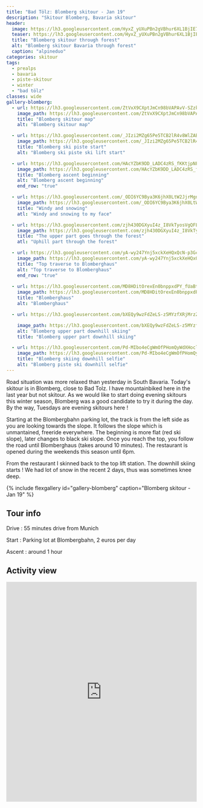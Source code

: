 ```yaml
---
title: "Bad Tölz: Blomberg skitour - Jan 19"
description: "Skitour Blomberg, Bavaria skitour"
header:
  image: https://lh3.googleusercontent.com/HyxZ_yUXuPBn2gVBhur6XL1BjIE7AGvjPoptZbYEwiKtMzU-zJXgFn_ixIjhnUsF7t193hgmntX5VA5vY3nMg4JSxdWXBJ4RuDJ4umk539GoDaNk03GwkG-y_oskRYoC1KxL-WKpih37w6sgipxh2tItiqX2jvl7At-vfk4BZMAw5c3IZgKEFfDOqi5RoalXvuCC5CzqmHL7IS-4t5bvhoYcJp0EFqUJZdeWSUuy2J7puK4enetexVdsHG_iYsANqrzSpW6nLqFH3uOVPBTpOTSy9_VMue8v0p2q48q1iGtFyiBi6FcyDTqPAR5iMHex8uHNxwRszVD5_bMMNIbz2lCiwzFx42MCGez5-wXZ-NDCMsHd1hnhWRhxEx6AmwkpfIA0ZlcQD1dAcORL134WYXqvpIa0BE_I-MqohCQHKx4nSSv45YfA7eeJeI8wVTTwHbryoh3VQbX82dfODzXP-3nLxgo2nYG6y5SJqhinKiBPXBcR7D1YJAa2N5WqtvBZAHunWCBBwUMdkhqth9ckp0HXhLtfCPl4pXPMuFHCbWIlydC8czB-2KyeSCsAv3aebgnP-e52gHL947UpS0qznUGZItspDu-bBWJ9LoUm9Xkdc_7_4YfUwyNOj2-jsviTyk02WxPJXl5jLE-hsu5PkIfpv2BGZhBR2OiPc9OBrrHhr6WafxAcBjxsKgNSU9r628NL1Z6N6KlQ01dF-8Q=w2720-h1542-no
  teaser: https://lh3.googleusercontent.com/HyxZ_yUXuPBn2gVBhur6XL1BjIE7AGvjPoptZbYEwiKtMzU-zJXgFn_ixIjhnUsF7t193hgmntX5VA5vY3nMg4JSxdWXBJ4RuDJ4umk539GoDaNk03GwkG-y_oskRYoC1KxL-WKpih37w6sgipxh2tItiqX2jvl7At-vfk4BZMAw5c3IZgKEFfDOqi5RoalXvuCC5CzqmHL7IS-4t5bvhoYcJp0EFqUJZdeWSUuy2J7puK4enetexVdsHG_iYsANqrzSpW6nLqFH3uOVPBTpOTSy9_VMue8v0p2q48q1iGtFyiBi6FcyDTqPAR5iMHex8uHNxwRszVD5_bMMNIbz2lCiwzFx42MCGez5-wXZ-NDCMsHd1hnhWRhxEx6AmwkpfIA0ZlcQD1dAcORL134WYXqvpIa0BE_I-MqohCQHKx4nSSv45YfA7eeJeI8wVTTwHbryoh3VQbX82dfODzXP-3nLxgo2nYG6y5SJqhinKiBPXBcR7D1YJAa2N5WqtvBZAHunWCBBwUMdkhqth9ckp0HXhLtfCPl4pXPMuFHCbWIlydC8czB-2KyeSCsAv3aebgnP-e52gHL947UpS0qznUGZItspDu-bBWJ9LoUm9Xkdc_7_4YfUwyNOj2-jsviTyk02WxPJXl5jLE-hsu5PkIfpv2BGZhBR2OiPc9OBrrHhr6WafxAcBjxsKgNSU9r628NL1Z6N6KlQ01dF-8Q=w2720-h1542-no
  title: "Blomberg skitour through forest"
  alt: "Blomberg skitour Bavaria through forest"
  caption: "alpineduo"
categories: skitour
tags:
  - prealps
  - bavaria
  - piste-skitour
  - winter
  - "bad tölz"
classes: wide
gallery-blomberg:
  - url: https://lh3.googleusercontent.com/ZtVxX9CXptJmCn98bVAPAvV-SZzkI3LZqQ0vi2sxf0Pn5kVhc-XTGn1DrIrruiTyWJ9psgkLs2I6ugHR9sHmF8hi_5dVnBbpZlP_D2Ezvj-QHpHZ_8BnEsMZSIkTzxcaQRhLRsAE9nUW5vs1JeGutCTTTa5KAsxUIi99mkUrWvHTHcTI2qBJFcxuHnWAzvM3grUg1OG1h9kdFu_DVt_L0Vs-qHevkAUwApu6CAgVt30FCmXbX8RytSv5G7lcWLmlCTRRhcIb4GlLAEBjpa25rp0f-cEIBkpoNzZG-xZ9kPzR5P7kwWs0lZ6HG9a61OURjjc3suXMv-eAh-Kyit3GWVj31q9MZKx3BGp43gNBato9WfUz9rrpnSy982q8-Ma0N6AmJdG9NDefIOmsIYODaMlPiafRQIyAkI8m6PZne4A1gHlEGt1q6QRwVP1BYra8PcAB6NYIYGV_fzFwHHt8rYJaX9Sl_mGe4OFgM3saI6WX9iWEBiZOfIkWBkNYUVcjHur6doMSSy1AZfZl0fnP1WVWuRUKwc0D2hT7uM2c5b6HBc-B6rLxUCFy8NAjpIKQFyi2HvRDJa6bPqFgFAPpnZre8TYybt57WrHsyVjZOH3k0QG6a4_mGUbUIo8bTpz1-ZMVHYLkUn5MkJXiTdD0mMljkg=w1158-h1542-no
    image_path: https://lh3.googleusercontent.com/ZtVxX9CXptJmCn98bVAPAvV-SZzkI3LZqQ0vi2sxf0Pn5kVhc-XTGn1DrIrruiTyWJ9psgkLs2I6ugHR9sHmF8hi_5dVnBbpZlP_D2Ezvj-QHpHZ_8BnEsMZSIkTzxcaQRhLRsAE9nUW5vs1JeGutCTTTa5KAsxUIi99mkUrWvHTHcTI2qBJFcxuHnWAzvM3grUg1OG1h9kdFu_DVt_L0Vs-qHevkAUwApu6CAgVt30FCmXbX8RytSv5G7lcWLmlCTRRhcIb4GlLAEBjpa25rp0f-cEIBkpoNzZG-xZ9kPzR5P7kwWs0lZ6HG9a61OURjjc3suXMv-eAh-Kyit3GWVj31q9MZKx3BGp43gNBato9WfUz9rrpnSy982q8-Ma0N6AmJdG9NDefIOmsIYODaMlPiafRQIyAkI8m6PZne4A1gHlEGt1q6QRwVP1BYra8PcAB6NYIYGV_fzFwHHt8rYJaX9Sl_mGe4OFgM3saI6WX9iWEBiZOfIkWBkNYUVcjHur6doMSSy1AZfZl0fnP1WVWuRUKwc0D2hT7uM2c5b6HBc-B6rLxUCFy8NAjpIKQFyi2HvRDJa6bPqFgFAPpnZre8TYybt57WrHsyVjZOH3k0QG6a4_mGUbUIo8bTpz1-ZMVHYLkUn5MkJXiTdD0mMljkg=w300-h400-no
    title: "Blomberg skitour map"
    alt: "Blomberg skitour map"

  - url: https://lh3.googleusercontent.com/_JIzi2MZg65Pe5TCB2lR4v8WlZAB9sFw17JodDS7ybtZZk96Gnot-m3j9hqIzSBvFPClRacKZJcUcSrhN1qCcQzyPBvVbgASURRhUtHpIDrAkIGPrIJ57mhOMJlGALdIHwk7UqLGh2lCa5TSCjw2aBTjtexFPICDhLxIJ2pIN5DNvRYWdH0TpWxkIzfRmnxlWkJ2MenjAhmrTNXsXK_0hNPrd5T5Kyl5NTn0fbEkNPHHLfBfFGJ-Thxa31o9FvcNLGhZ3pWN3NeyhU7n4o3sFHfophxZvW7x-kp-lUX3uOEBHYVoVISxB81_84TRW5MTmRFpagosYs8DY3u__KBFo1fkRke5xHwW7UNJIQViXQeXOo0Sdwj6edJQYg7cCECqLUmShnDXBot4OvyzusVFY2SANn3RBkxMCV8xpQdmboDBiLFHD8mOKvi-oCoDZVDZ4YDcabKEdM-AxCBYEN9VPZ8N7zGcSHPG1qHd57bDpogLyufuArPT5g52GZjepyG5NrI7Brh6q_I2CbNKg7nyKfQ1cv6-RpxTd6ct_9G45LIFubPJlwQKjLyNBYPSzHWAXWTW84QU2K-QoSX2oSZNpNHQodmo3SKIrpCi5Rl8yW6AusA4wAzX5mYsP4b-WL9GyQzcjdxb-KdBjH_b3iT2zH_dmA=w1158-h1542-no
    image_path: https://lh3.googleusercontent.com/_JIzi2MZg65Pe5TCB2lR4v8WlZAB9sFw17JodDS7ybtZZk96Gnot-m3j9hqIzSBvFPClRacKZJcUcSrhN1qCcQzyPBvVbgASURRhUtHpIDrAkIGPrIJ57mhOMJlGALdIHwk7UqLGh2lCa5TSCjw2aBTjtexFPICDhLxIJ2pIN5DNvRYWdH0TpWxkIzfRmnxlWkJ2MenjAhmrTNXsXK_0hNPrd5T5Kyl5NTn0fbEkNPHHLfBfFGJ-Thxa31o9FvcNLGhZ3pWN3NeyhU7n4o3sFHfophxZvW7x-kp-lUX3uOEBHYVoVISxB81_84TRW5MTmRFpagosYs8DY3u__KBFo1fkRke5xHwW7UNJIQViXQeXOo0Sdwj6edJQYg7cCECqLUmShnDXBot4OvyzusVFY2SANn3RBkxMCV8xpQdmboDBiLFHD8mOKvi-oCoDZVDZ4YDcabKEdM-AxCBYEN9VPZ8N7zGcSHPG1qHd57bDpogLyufuArPT5g52GZjepyG5NrI7Brh6q_I2CbNKg7nyKfQ1cv6-RpxTd6ct_9G45LIFubPJlwQKjLyNBYPSzHWAXWTW84QU2K-QoSX2oSZNpNHQodmo3SKIrpCi5Rl8yW6AusA4wAzX5mYsP4b-WL9GyQzcjdxb-KdBjH_b3iT2zH_dmA=w300-h400-no
    title: "Blomberg ski piste start"
    alt: "Blomberg ski piste ski lift start"

  - url: https://lh3.googleusercontent.com/HAcYZbK9DD_LADC4zRS_fKKtjpNFvJDtSUyfyQ7IfepIUY6QyfxowYNaavEVXaNjndMAAGXveS2iGGTLZr-HIQ0xlRmO-j8GhWIKNVBComjGIj2KaIMZC-Sdh30rgdTDgFvaKY5jpgvDYxm5E8T9-WKPGZ3GDVMBsOUESnMS20togVuA5rOL5l6Bg9ByLvizt7N7YL5IJqFDDHBmxt_rxXBY1rhjjDVzeaYGv1FmtdhaT1mZsdXxch7bSMHkFq_Tu_DgTD-tP_pjde5Q2UquR6Zf-C8B6BQjKSYTvkDgsMahei5waFwKZ2nnfcC6YfjndBd1iGkGJG6rBmYb2STGhV2AJMfURO4pyuw3AqOQIErVEcrNd6Z8QkQwTyGtR57cbri0FBBdBQpGl9CfO1Y2aOT_RZZ3Fk3_J5lCmrQTbK3t7BVMBc74mmxFE6BRNnc2neFjQFESx3IqmuARdBoPl4rvtEDrVpM6t98GdP_LgnuC-nvI1iXKDlzmYaXmEcVSU-zXXJYkDVjoM1B9Ko_Wx-q8AJmtUkVHD7e2SiVLdKoXT44ixG7t-aVsNKrIOkOB8u-3Oys1LknaGIkDw9daekF00PETQAZ-gfIoFmmJSxOSams0nCNEF_3cq8fUAMkLSCSO6jtSgio82o8xEYuCBDy0Fw=w1158-h1542-no
    image_path: https://lh3.googleusercontent.com/HAcYZbK9DD_LADC4zRS_fKKtjpNFvJDtSUyfyQ7IfepIUY6QyfxowYNaavEVXaNjndMAAGXveS2iGGTLZr-HIQ0xlRmO-j8GhWIKNVBComjGIj2KaIMZC-Sdh30rgdTDgFvaKY5jpgvDYxm5E8T9-WKPGZ3GDVMBsOUESnMS20togVuA5rOL5l6Bg9ByLvizt7N7YL5IJqFDDHBmxt_rxXBY1rhjjDVzeaYGv1FmtdhaT1mZsdXxch7bSMHkFq_Tu_DgTD-tP_pjde5Q2UquR6Zf-C8B6BQjKSYTvkDgsMahei5waFwKZ2nnfcC6YfjndBd1iGkGJG6rBmYb2STGhV2AJMfURO4pyuw3AqOQIErVEcrNd6Z8QkQwTyGtR57cbri0FBBdBQpGl9CfO1Y2aOT_RZZ3Fk3_J5lCmrQTbK3t7BVMBc74mmxFE6BRNnc2neFjQFESx3IqmuARdBoPl4rvtEDrVpM6t98GdP_LgnuC-nvI1iXKDlzmYaXmEcVSU-zXXJYkDVjoM1B9Ko_Wx-q8AJmtUkVHD7e2SiVLdKoXT44ixG7t-aVsNKrIOkOB8u-3Oys1LknaGIkDw9daekF00PETQAZ-gfIoFmmJSxOSams0nCNEF_3cq8fUAMkLSCSO6jtSgio82o8xEYuCBDy0Fw=w300-h400-no
    title: "Blomberg ascent beginning"
    alt: "Blomberg ascent beginning"
    end_row: "true"

  - url: https://lh3.googleusercontent.com/_ODI6YC9Bya3K6jhX0LtW2JjrMgnkX4D4X2zxxzp2DbAkynmIza_-htAwnBmttTw0LeawszXg5kfGWbnojuSGkvPyh_pLcRYKPTVp5Uqspot-t9ilJ5XOlY_3Gomb6JQ2sYfqbwYV95kMY--vKMP1TdcYWBSH-pqBiFZxrtBsRB-Cd5krRuQ6JCy7OTyBAVebXP3Fm7QR0HajbHEmQPcIdM0BUysNzqyjrQZ6xPeq0yv_sUxDW-mqTGc3_rhOY-IRHTkW29a7ZTYFUjb5uC6PsiDcZ0LTbwi6xNmJyU_WxreZx1rIcVMsbVB9kUkXhf6qKtBSY1am1tmMabCKWh142LNtz4VQS4DYpPAMQJkhpZ8n8tROKX2ZYQj649RLPBYkGq9suGKQnUhYHjVBr-SOADkVo2oaI-DPuT0D4NYjP0bl9H8P9yZG5D-l0OM5UBL0OePCvHnEQRyhYbuEvMa-u1xMSt1NrZOj8NiIMBFTkGCnvj4KIRzKiVjuaTklJuCdE04mA6DCByoxJEFwnzjqb07oN2a6NNqOq1k5y0FOjN99zGnYhhhr0pnrqKpulG4GkaJattWdtt7v9WSGiUv-tIjn3Jny3nAgt_I3B0v3MMn_GsFXOYbHic7oPib8KSXrYkUzIPFnGLkJXY8XPqqTaMr_TozsjNJhDNmJWqWMOG2mcDJnxt5BwfvRgCEva2JZj5vEYC9IyccOmcOcY0=w1158-h1542-no
    image_path: https://lh3.googleusercontent.com/_ODI6YC9Bya3K6jhX0LtW2JjrMgnkX4D4X2zxxzp2DbAkynmIza_-htAwnBmttTw0LeawszXg5kfGWbnojuSGkvPyh_pLcRYKPTVp5Uqspot-t9ilJ5XOlY_3Gomb6JQ2sYfqbwYV95kMY--vKMP1TdcYWBSH-pqBiFZxrtBsRB-Cd5krRuQ6JCy7OTyBAVebXP3Fm7QR0HajbHEmQPcIdM0BUysNzqyjrQZ6xPeq0yv_sUxDW-mqTGc3_rhOY-IRHTkW29a7ZTYFUjb5uC6PsiDcZ0LTbwi6xNmJyU_WxreZx1rIcVMsbVB9kUkXhf6qKtBSY1am1tmMabCKWh142LNtz4VQS4DYpPAMQJkhpZ8n8tROKX2ZYQj649RLPBYkGq9suGKQnUhYHjVBr-SOADkVo2oaI-DPuT0D4NYjP0bl9H8P9yZG5D-l0OM5UBL0OePCvHnEQRyhYbuEvMa-u1xMSt1NrZOj8NiIMBFTkGCnvj4KIRzKiVjuaTklJuCdE04mA6DCByoxJEFwnzjqb07oN2a6NNqOq1k5y0FOjN99zGnYhhhr0pnrqKpulG4GkaJattWdtt7v9WSGiUv-tIjn3Jny3nAgt_I3B0v3MMn_GsFXOYbHic7oPib8KSXrYkUzIPFnGLkJXY8XPqqTaMr_TozsjNJhDNmJWqWMOG2mcDJnxt5BwfvRgCEva2JZj5vEYC9IyccOmcOcY0=w300-h400-no
    title: "Windy and snowing"
    atl: "Windy and snowing to my face"

  - url: https://lh3.googleusercontent.com/zjh430DGXyuI4z_I8VkTyosVgQFLLaRPQR8dTzjAs-PVRvTM-oq9P-4gQyEZegj9erTEWc0XSesp1kWK9V52D2VysTXvWZvh2SBZ4NaWtkbEHDLiJ3SXBqLwtzb1VCga5josXY9Ktbd5c4AgTd6ZlDFVP-G7N4rlfq9Jug3D4DHCLrNu6bmTurI4f1GNXw8lU3n4EwILNuevcTqAPiqhRRtk8SPcDA3q3B9EKzrrZlFQ-iC3FiDx9stiVCq_5LAjoZsu5L2VVW8JzIshiZUlJgAi1JgdNpa1umlvFERv1TeYCFrq5GJ1uqLUMkXgB2LiXpOfkq5iYn88Wf-D5BVZ-KZSUOkyRQnuF38b7yAGnXOxPsKa_7iubtUuQZPRdkwpsDuCOJ_hHKUNUBVed5-Sx-tp2f4d1Ihpwm9mgfxRNJzXdWsAfath5PhmGy5qluctkPuLg5WhrMyeYKQHI0BRvp4gN0Khi5jCrkhF7nkU1u0n7RiNDWOITiSXwxIQ9pNm85oc0L92R6aVYsSsTOEv6OmaWmxkbEcbmlhIXYhWastyV41DvuoM6ukxj0kcTx489Jan_ZIaIQmxXl7CUqG0IvPVIfeMdY-VghhFdxdXbKpv-mJWZr1z2f-IYiuGn_-6yj6ypTmlb_aeYUpRYDd4cmCn47fBdm9wp_TVvwVSJU5JXGV17AAN3nxTWC0_EqhgZlbPVQqQGaVVlf4zRTA=w1158-h1542-no
    image_path: https://lh3.googleusercontent.com/zjh430DGXyuI4z_I8VkTyosVgQFLLaRPQR8dTzjAs-PVRvTM-oq9P-4gQyEZegj9erTEWc0XSesp1kWK9V52D2VysTXvWZvh2SBZ4NaWtkbEHDLiJ3SXBqLwtzb1VCga5josXY9Ktbd5c4AgTd6ZlDFVP-G7N4rlfq9Jug3D4DHCLrNu6bmTurI4f1GNXw8lU3n4EwILNuevcTqAPiqhRRtk8SPcDA3q3B9EKzrrZlFQ-iC3FiDx9stiVCq_5LAjoZsu5L2VVW8JzIshiZUlJgAi1JgdNpa1umlvFERv1TeYCFrq5GJ1uqLUMkXgB2LiXpOfkq5iYn88Wf-D5BVZ-KZSUOkyRQnuF38b7yAGnXOxPsKa_7iubtUuQZPRdkwpsDuCOJ_hHKUNUBVed5-Sx-tp2f4d1Ihpwm9mgfxRNJzXdWsAfath5PhmGy5qluctkPuLg5WhrMyeYKQHI0BRvp4gN0Khi5jCrkhF7nkU1u0n7RiNDWOITiSXwxIQ9pNm85oc0L92R6aVYsSsTOEv6OmaWmxkbEcbmlhIXYhWastyV41DvuoM6ukxj0kcTx489Jan_ZIaIQmxXl7CUqG0IvPVIfeMdY-VghhFdxdXbKpv-mJWZr1z2f-IYiuGn_-6yj6ypTmlb_aeYUpRYDd4cmCn47fBdm9wp_TVvwVSJU5JXGV17AAN3nxTWC0_EqhgZlbPVQqQGaVVlf4zRTA=w300-h400-no
    title: "The upper part goes through the forest"
    atl: "Uphill part through the forest"

  - url: https://lh3.googleusercontent.com/yA-wy247Ynj5xckXeHQxQcN-p3GcH_Q-yoV9pSEVxGKsO0ShpMDiXaELfsfVkDHgb4-4JnbIqiotbre1CsugJaZSNItch9k-yQVzJtrXgC1B2uqvO-yvsy3DM4anLRFLU18wLcVhP7I05-OPY_RxVudYMRnqERI6BF2-4XyKVv-GKBbgPpzrw9I0qJ-zRtx3iBjPREk0EM7poUJo9xuFNl1MC0OMD7u5jMfkHVDAPabI9mpHsp_18tHliZF7rjCy6lTGbWkrxndH-e9vhGtMOHWKsfjbRWOe7tJrQqfUM4V3jV25CUDgbuu9dwaMoRNPzEBixCbF5rBdJiOenp4f2jHPGULrVxgQMQtR5-RPyr0qByddK6QvjAp3LKZcQJtZRq751wkUjfJ2XSWtpBAhb4Hdj53djMnmYyDH206PfO0SMeZnalHXIklmQQH3ttSjEKxiYS7njK8fqe4La6DIvRiHOtH-Ou5RmuZp3wDpwPV9bNujCSClrkWgmDPu8EFrXVWI5WLV2XaxwxlcpfUH_D_UDGcx7KbWMluzsuhGGGN01ffBtKDnCVVyPRDz2AGl48j48ECcV8FYBryxVAO0QYv5loDKlcMqEBn3Jb_DgJJMYHF5ys_qM0v5UbtU8sG-qXZAV-_bbPf4DlkanOp81z6Y0kMe0rFTZJa2BFnPhDiNesOfq_Wu8bWdJF5obGLMEpC-6Pz3lL9z7qfoFmY=w1158-h1542-no
    image_path: https://lh3.googleusercontent.com/yA-wy247Ynj5xckXeHQxQcN-p3GcH_Q-yoV9pSEVxGKsO0ShpMDiXaELfsfVkDHgb4-4JnbIqiotbre1CsugJaZSNItch9k-yQVzJtrXgC1B2uqvO-yvsy3DM4anLRFLU18wLcVhP7I05-OPY_RxVudYMRnqERI6BF2-4XyKVv-GKBbgPpzrw9I0qJ-zRtx3iBjPREk0EM7poUJo9xuFNl1MC0OMD7u5jMfkHVDAPabI9mpHsp_18tHliZF7rjCy6lTGbWkrxndH-e9vhGtMOHWKsfjbRWOe7tJrQqfUM4V3jV25CUDgbuu9dwaMoRNPzEBixCbF5rBdJiOenp4f2jHPGULrVxgQMQtR5-RPyr0qByddK6QvjAp3LKZcQJtZRq751wkUjfJ2XSWtpBAhb4Hdj53djMnmYyDH206PfO0SMeZnalHXIklmQQH3ttSjEKxiYS7njK8fqe4La6DIvRiHOtH-Ou5RmuZp3wDpwPV9bNujCSClrkWgmDPu8EFrXVWI5WLV2XaxwxlcpfUH_D_UDGcx7KbWMluzsuhGGGN01ffBtKDnCVVyPRDz2AGl48j48ECcV8FYBryxVAO0QYv5loDKlcMqEBn3Jb_DgJJMYHF5ys_qM0v5UbtU8sG-qXZAV-_bbPf4DlkanOp81z6Y0kMe0rFTZJa2BFnPhDiNesOfq_Wu8bWdJF5obGLMEpC-6Pz3lL9z7qfoFmY=w300-h400-no
    title: "Top traverse to Blomberghaus"
    alt: "Top traverse to Blomberghaus"
    end_row: "true"
  
  - url: https://lh3.googleusercontent.com/MD8HDitOrexEn0bnppxdPY_fUaBtp-KuFJsZevhk8k8HI0-2AbOtWJN8k7DfZBcZbavU2D7HwWitLngKNpfNSFytmL6jwqehFvIXa2f9-x19RDjPGqkMPGVvxdBSgcr91-ucg074oIruvGLepIv9BrfF-tMoHeg7CtSbevcfN3l9xolZ3fJ5XNGdyuPjqolk3mhxKNe7WjAKrQQU-Mu6HIzGrbvyvTjqpFyJj-u-BukYbXCIYU8E6GAYgiySsJtomu6ByjUePbC4tr7F1Yxik4uhABI72RFKlPUojrPn44_GWFfmikizSkzG3vkClI6zgVQk8DABPltG_XSYwWUnh_SxnrYAXsWvIPYYBI_BqsWx74s4z4-YbUPD6PNV23HYUF8Mr9DjdA1ddDz8stWoUMNQuKHOcJE1ZzRj_qC4hQVCpXATL7NxA-kMu1dzbNOBsbcrTebmEX4_lXhPxY2SqY2tj4fgnjJsgTDAkIPjEwIZ7JqMgyeMh01oTBzHwV6AftKU9S5cIDb-fgZ8Mayg7jTDDJnHooUuzjEAivOfymmX22IqsIOW0IHjywxzmiXG_g9suRbsNcY5gHoLbK3aNvRkVdGVkfME0pdCFz_lxOUfs3r6WmHT8Fh4N6bBCD8Y64p0yPtmkwv6X19jRNGvY9rc7pspNIgdu8bT60ZUgyiWbU_Q5PVajp3KHSh85X4BT33IBqo_wu7n0DEeJ9A=w2056-h1542-no
    image_path: https://lh3.googleusercontent.com/MD8HDitOrexEn0bnppxdPY_fUaBtp-KuFJsZevhk8k8HI0-2AbOtWJN8k7DfZBcZbavU2D7HwWitLngKNpfNSFytmL6jwqehFvIXa2f9-x19RDjPGqkMPGVvxdBSgcr91-ucg074oIruvGLepIv9BrfF-tMoHeg7CtSbevcfN3l9xolZ3fJ5XNGdyuPjqolk3mhxKNe7WjAKrQQU-Mu6HIzGrbvyvTjqpFyJj-u-BukYbXCIYU8E6GAYgiySsJtomu6ByjUePbC4tr7F1Yxik4uhABI72RFKlPUojrPn44_GWFfmikizSkzG3vkClI6zgVQk8DABPltG_XSYwWUnh_SxnrYAXsWvIPYYBI_BqsWx74s4z4-YbUPD6PNV23HYUF8Mr9DjdA1ddDz8stWoUMNQuKHOcJE1ZzRj_qC4hQVCpXATL7NxA-kMu1dzbNOBsbcrTebmEX4_lXhPxY2SqY2tj4fgnjJsgTDAkIPjEwIZ7JqMgyeMh01oTBzHwV6AftKU9S5cIDb-fgZ8Mayg7jTDDJnHooUuzjEAivOfymmX22IqsIOW0IHjywxzmiXG_g9suRbsNcY5gHoLbK3aNvRkVdGVkfME0pdCFz_lxOUfs3r6WmHT8Fh4N6bBCD8Y64p0yPtmkwv6X19jRNGvY9rc7pspNIgdu8bT60ZUgyiWbU_Q5PVajp3KHSh85X4BT33IBqo_wu7n0DEeJ9A=w400-h300-no
    title: "Blomberghaus"
    alt: "Blomberghaus"

  - url: https://lh3.googleusercontent.com/bXEQy9wzFdZeLS-z5MYzfXRjMrzZQLFL2kTJjmGFU-1vjyiIUAkz0lXp4ITP4LMS7GGXmuP2lPuAtP3uFJHuCJKKHagLMOYw03SfAEoACc4Udepb3L1_v2lpEvwNU-hF6mV0H6XqhiwPBJd5Uy8u95S4dRERQfQQjEgcSCQqK1n6pAwuVPOhINiAFoAu2232Y2uS_XVThYiACpVqN76XhlgcV0yetwPqsWkt6pBORQYcWoAJamO970iELURP91gBAjOKWr9lMMoD8W4lLddRGddM900wRngBD96W0jj9AsaW0vVPv3mrx8M3lzdIUXxTpQm4O2MYo6azEQ6gJkY8sKW7FiHy4mddd2tmFiv7Jy-WgM5WO3-06P7GRvHL504hGxwbin6CidTW-ykWZAyJ2WpNAiKUgUHDCx4rIcfNVjgKZ-mbU-oOqLZLbPomxlv0Ms8aS3Tu-kAGdJ3tLcrBwrD_vfgQWR1aP77qo64bvh29ZwIWw95e2flyfaQ7MFplJRu-8fshHa-9fHdkNMG0opD5iR6pXF1FjNMr0YcympLYPasgseu66to7h3RKr6oIZRJ4uyUJM2auQ-47gmAX2UsFpea7mJc3QWnJENX3RutJynXCYkWvILqkDWg088_qR-zsrM2F5jMRNDng1yz5DA2qZA=w1158-h1542-no

    image_path: https://lh3.googleusercontent.com/bXEQy9wzFdZeLS-z5MYzfXRjMrzZQLFL2kTJjmGFU-1vjyiIUAkz0lXp4ITP4LMS7GGXmuP2lPuAtP3uFJHuCJKKHagLMOYw03SfAEoACc4Udepb3L1_v2lpEvwNU-hF6mV0H6XqhiwPBJd5Uy8u95S4dRERQfQQjEgcSCQqK1n6pAwuVPOhINiAFoAu2232Y2uS_XVThYiACpVqN76XhlgcV0yetwPqsWkt6pBORQYcWoAJamO970iELURP91gBAjOKWr9lMMoD8W4lLddRGddM900wRngBD96W0jj9AsaW0vVPv3mrx8M3lzdIUXxTpQm4O2MYo6azEQ6gJkY8sKW7FiHy4mddd2tmFiv7Jy-WgM5WO3-06P7GRvHL504hGxwbin6CidTW-ykWZAyJ2WpNAiKUgUHDCx4rIcfNVjgKZ-mbU-oOqLZLbPomxlv0Ms8aS3Tu-kAGdJ3tLcrBwrD_vfgQWR1aP77qo64bvh29ZwIWw95e2flyfaQ7MFplJRu-8fshHa-9fHdkNMG0opD5iR6pXF1FjNMr0YcympLYPasgseu66to7h3RKr6oIZRJ4uyUJM2auQ-47gmAX2UsFpea7mJc3QWnJENX3RutJynXCYkWvILqkDWg088_qR-zsrM2F5jMRNDng1yz5DA2qZA=w300-h400-no
    alt: "Blomberg upper part downhill skiing"
    title: "Blomberg upper part downhill skiing"

  - url: https://lh3.googleusercontent.com/Pd-MIbo4eCgWmOfPHomQyWdXHoclloAxGzAxcdbswbzYhv-KE6SBeE6aJmFt7GY0SG_GiniFXU_j4-XyKdLJAZj23DqhIpBzuPwJ6ERstp5Qj8XWnBHvVA9NahCVYBXccLAJ0BTOfzV7-_nGePm0ADJZeNsO_X2QblX_590IeXpu7Uf1jBobD4Q5Jhi0R4hZGLr27ttTV62ZpwshiGxi8MXT8AZx4U2xadrUKeYRsUK93wS0r2s3t20a4PT2TSWaBger6oEf2s-VT3qw_JkyUo_01SiE3m4_v5TkSdEOpG8JcP9XR5sVoswQ7nUqFSnPqP0hQZzDeD5iRCARnCFXtzvXG6g2393Gzqeuhi-nhlLh9ijLLUVr2rggVdRrTD2Ta1YgXn1B-VAgmZS1mAhFLQXcJPGRg9lEYS8saMICrWQhBwidGBFKFqlTwoQDsyqpVG8I66hRkdKyxiRBuCAS4l5J_uOSmIRd42wt7vGrxH07WcJ1LZ-eonydWkMV5JjR9TWlVOKsUWcqm_W2NEqekrhdwVyLSUgqBjP9KwMpx2IK0WnqbEIAwLKuf5Cauqfb3VhKW_idmIRb4quOdIMMZtASE8kn3j2-rlTrcQts7t2KLAO8hqIMboqAD0CRTHM8Mg8CRy--xtwbIMIvn0rZBnRPqw=w1158-h1542-no
    image_path: https://lh3.googleusercontent.com/Pd-MIbo4eCgWmOfPHomQyWdXHoclloAxGzAxcdbswbzYhv-KE6SBeE6aJmFt7GY0SG_GiniFXU_j4-XyKdLJAZj23DqhIpBzuPwJ6ERstp5Qj8XWnBHvVA9NahCVYBXccLAJ0BTOfzV7-_nGePm0ADJZeNsO_X2QblX_590IeXpu7Uf1jBobD4Q5Jhi0R4hZGLr27ttTV62ZpwshiGxi8MXT8AZx4U2xadrUKeYRsUK93wS0r2s3t20a4PT2TSWaBger6oEf2s-VT3qw_JkyUo_01SiE3m4_v5TkSdEOpG8JcP9XR5sVoswQ7nUqFSnPqP0hQZzDeD5iRCARnCFXtzvXG6g2393Gzqeuhi-nhlLh9ijLLUVr2rggVdRrTD2Ta1YgXn1B-VAgmZS1mAhFLQXcJPGRg9lEYS8saMICrWQhBwidGBFKFqlTwoQDsyqpVG8I66hRkdKyxiRBuCAS4l5J_uOSmIRd42wt7vGrxH07WcJ1LZ-eonydWkMV5JjR9TWlVOKsUWcqm_W2NEqekrhdwVyLSUgqBjP9KwMpx2IK0WnqbEIAwLKuf5Cauqfb3VhKW_idmIRb4quOdIMMZtASE8kn3j2-rlTrcQts7t2KLAO8hqIMboqAD0CRTHM8Mg8CRy--xtwbIMIvn0rZBnRPqw=w300-h400-no
    title: "Blomberg skiing downhill selfie"
    alt: "Blomberg piste ski downhill selfie"
---
```


Road situation was more relaxed than yesterday in South Bavaria. Today's skitour is in Blomberg, close to Bad Tolz. I have mountainbiked here in the last year but not skitour. As we would like to start doing evening skitours this winter season, Blomberg was a good candidate to try it during the day. By the way, Tuesdays are evening skitours here !

Starting at the Blombergbahn parking lot, the track is from the left side as you are looking towards the slope. It follows the slope which is unmantained, freeride everywhere. The beginning is more flat (red ski slope), later changes to black ski slope. Once you reach the top, you follow the road until Blomberghaus (takes around 10 minutes). The restaurant is opened during the weekends this season until 6pm.

From the restaurant I skinned back to the top lift station. The downhill skiing starts ! We had lot of snow in the recent 2 days, thus was sometimes knee deep.

{% include flexgallery id="gallery-blomberg" caption="Blomberg skitour - Jan 19" %}

## Tour info

Drive
: 55 minutes drive from Munich

Start
: Parking lot at Blombergbahn, 2 euros per day

Ascent
: around 1 hour

## Activity view

<iframe src="https://www.komoot.com/tour/54297947/embed?profile=1" width="100%" height="580" frameborder="0" scrolling="no"></iframe>

